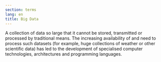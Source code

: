 ```yaml
---
section: terms
lang: en
title: Big Data 
---
```

A collection of data so large that it cannot be stored, transmitted or processed by traditional means. The increasing availability of and need to process such datasets (for example, huge collections of weather or other scientific data) has led to the development of specialised computer technologies, architectures and programming languages.
